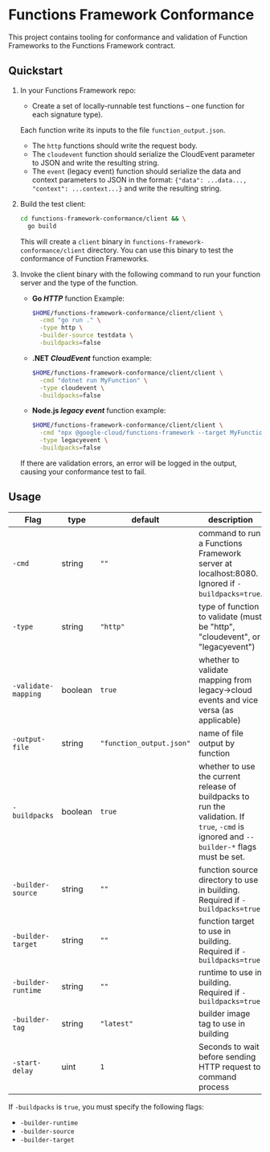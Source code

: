 # Functions Framework Conformance

This project contains tooling for conformance and validation of Function
Frameworks to the Functions Framework contract.

## Quickstart

1. In your Functions Framework repo:
   - Create a set of locally-runnable test functions – one function for each signature type).

   Each function write its inputs to the file `function_output.json`.

   - The `http` functions should write the request body.
   - The `cloudevent` function should serialize the CloudEvent parameter to
     JSON and write the resulting string.
   - The `event` (legacy event) function should serialize the data and context
     parameters to JSON in the format:
       `{"data": ...data..., "context": ...context...}`
     and write the resulting string.

1.  Build the test client:

    ```sh
    cd functions-framework-conformance/client && \
      go build
    ```

    This will create a `client` binary in `functions-framework-conformance/client` directory.
    You can use this binary to test the conformance of Function Frameworks.

1.  Invoke the client binary with the following command to run your function server and
    the type of the function.

    - **Go _HTTP_** function Example:

        ```sh
        $HOME/functions-framework-conformance/client/client \
          -cmd "go run ." \
          -type http \
          -builder-source testdata \
          -buildpacks=false
        ```

    - **.NET _CloudEvent_** function example:

        ```sh
        $HOME/functions-framework-conformance/client/client \
          -cmd "dotnet run MyFunction" \
          -type cloudevent \
          -buildpacks=false
        ```

    - **Node.js _legacy event_** function example:

        ```sh
        $HOME/functions-framework-conformance/client/client \
          -cmd "npx @google-cloud/functions-framework --target MyFunction --signature-type=event" \
          -type legacyevent \
          -buildpacks=false
        ```

    If there are validation errors, an error will be logged in the output, causing your conformance test to fail.

## Usage

<nobr>

| Flag | type | default | description |
| --- | --- | --- | --- |
| `-cmd` | string | `""` | command to run a Functions Framework server at localhost:8080. Ignored if `-buildpacks=true`. |
| `-type` | string | `"http"` | type of function to validate (must be "http", "cloudevent", or "legacyevent") |
| `-validate-mapping` | boolean | `true` | whether to validate mapping from legacy->cloud events and vice versa (as applicable) |
| `-output-file` | string | `"function_output.json"` | name of file output by function |
| `-buildpacks` | boolean | `true` | whether to use the current release of buildpacks to run the validation. If `true`, `-cmd` is ignored and `--builder-*` flags must be set. |
| `-builder-source` | string | `""` | function source directory to use in building. Required if `-buildpacks=true` |
| `-builder-target` | string | `""` | function target to use in building. Required if `-buildpacks=true` |
| `-builder-runtime` | string | `""` | runtime to use in building. Required if `-buildpacks=true` |
| `-builder-tag` | string | `"latest"` | builder image tag to use in building |
| `-start-delay` | uint | `1` | Seconds to wait before sending HTTP request to command process |

</nobr>

If `-buildpacks` is `true`, you must specify the following flags:

- `-builder-runtime`
- `-builder-source`
- `-builder-target`